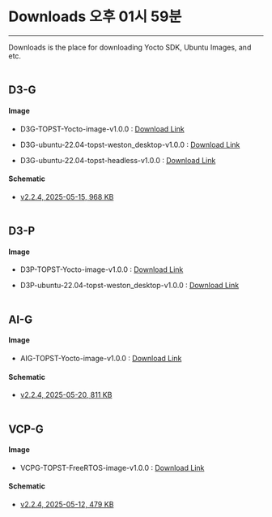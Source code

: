 # Downloads 오후 01시 59분
---
Downloads is the place for downloading Yocto SDK, Ubuntu Images, and etc.
<br/><br/>

## D3-G

#### Image 
- D3G-TOPST-Yocto-image-v1.0.0 : [Download Link](https://topst-downloads.s3.ap-northeast-2.amazonaws.com/Yocto/D3G-TOPST-Yocto-image-v1.0.0.zip)

- D3G-ubuntu-22.04-topst-weston_desktop-v1.0.0 : [Download Link](https://topst-downloads.s3.ap-northeast-2.amazonaws.com/Ubuntu/22.04/ubuntu-22.04-topst-weston_desktop-v1.0.0.zip)

- D3G-ubuntu-22.04-topst-headless-v1.0.0 : [Download Link](https://topst-downloads.s3.ap-northeast-2.amazonaws.com/Ubuntu/22.04/ubuntu-22.04-topst-headless-v1.0.0.zip)

#### Schematic
- [v2.2.4, 2025-05-15, 968 KB](https://drive.google.com/file/d/1l9x0NgVwzv3BHJeC89vAJ408oyVOUxcN/view?usp=drive_link)
<br/><br/>

## D3-P

#### Image 
- D3P-TOPST-Yocto-image-v1.0.0 : [Download Link](https://topst-downloads.s3.ap-northeast-2.amazonaws.com/Yocto/D3P-TOPST-Yocto-image-v1.0.0.zip)

- D3P-ubuntu-22.04-topst-weston_desktop-v1.0.0 : [Download Link](https://topst-downloads.s3.ap-northeast-2.amazonaws.com/Ubuntu/22.04/topst.d3.pre.20240425001.zip)
<br/><br/>

## AI-G

#### Image
- AIG-TOPST-Yocto-image-v1.0.0 : [Download Link](https://topst-downloads.s3.ap-northeast-2.amazonaws.com/Yocto/AIG-TOPST-Yocto-image-v1.0.0.zip)
#### Schematic
- [v2.2.4, 2025-05-20, 811 KB](https://drive.google.com/file/d/13xBPH0fMfpG7h9z0GIvlOoeMTBa_c_Fx/view?usp=drive_link)
<br/><br/>


## VCP-G

#### Image
- VCPG-TOPST-FreeRTOS-image-v1.0.0 : [Download Link](https://topst-downloads.s3.ap-northeast-2.amazonaws.com/RTOS/VCPG-TOPST-FreeRTOS-image-v1.0.0.zip)
#### Schematic
- [v2.2.4, 2025-05-12, 479 KB](https://drive.google.com/file/d/1XWfCEQZRnzRFQ3fhbGwtYpQWOb17TOus/view?usp=drive_link)
